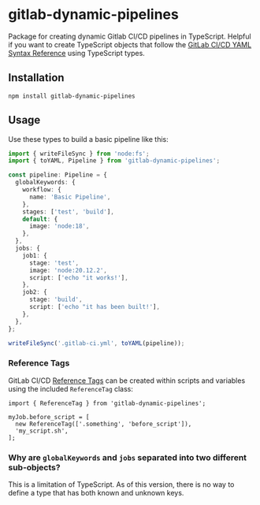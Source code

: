 # gitlab-dynamic-pipelines

Package for creating dynamic Gitlab CI/CD pipelines in TypeScript. Helpful if you want to create TypeScript objects that follow the [GitLab CI/CD YAML Syntax Reference](https://docs.gitlab.com/ee/ci/yaml/) using TypeScript types.

## Installation

```
npm install gitlab-dynamic-pipelines
```

## Usage

Use these types to build a basic pipeline like this:

```typescript
import { writeFileSync } from 'node:fs';
import { toYAML, Pipeline } from 'gitlab-dynamic-pipelines';

const pipeline: Pipeline = {
  globalKeywords: {
    workflow: {
      name: 'Basic Pipeline',
    },
    stages: ['test', 'build'],
    default: {
      image: 'node:18',
    },
  },
  jobs: {
    job1: {
      stage: 'test',
      image: 'node:20.12.2',
      script: ['echo "it works!'],
    },
    job2: {
      stage: 'build',
      script: ['echo "it has been built!'],
    },
  },
};

writeFileSync('.gitlab-ci.yml', toYAML(pipeline));
```

### Reference Tags

GitLab CI/CD [Reference Tags](https://docs.gitlab.com/ee/ci/yaml/yaml_optimization.html#reference-tags) can be created within scripts and variables using the included `ReferenceTag` class:

```
import { ReferenceTag } from 'gitlab-dynamic-pipelines';

myJob.before_script = [
  new ReferenceTag(['.something', 'before_script']),
  'my_script.sh',
];
```

### Why are `globalKeywords` and `jobs` separated into two different sub-objects?

This is a limitation of TypeScript. As of this version, there is no way to define a type that has both known and unknown keys.
